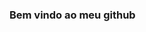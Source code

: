 ### Bem vindo ao meu github
<!--
**Slowxz/Slowxz** is a ✨ _special_ ✨ repository because its `README.md` (this file) appears on your GitHub profile.

Aqui só tem merda kkkkkkkkkkj
